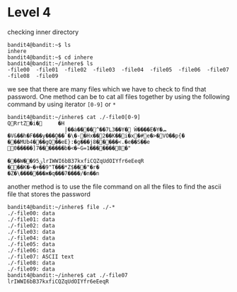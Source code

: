 # Level 4

checking inner directory
```
bandit4@bandit:~$ ls
inhere
bandit4@bandit:~$ cd inhere
bandit4@bandit:~/inhere$ ls
-file00  -file01  -file02  -file03  -file04  -file05  -file06  -file07  -file08  -file09
```
we see that there are many files which we have to check to find that password. One method can be to cat all files together by using the following command by using iterator `[0-9]` or `*`
```
bandit4@bandit:~/inhere$ cat ./-file0[0-9]
QRrtZ�i�     �H
                  |��ȧ����^��7L3��Y�ͯ Ŵ����E�Y�ܚ      �V&��h�F���y���O̫��`�\�-⃐�Hx��2��K��i�x�#e�>�VO��p{�      ���MUb4���gQ��eE}:�g���j8�����<.�e��S��e 0�����]7�������b�<�~G=1�������B׃�"
                                                                                     ���W��9ؽ5lrIWWI6bB37kxfiCQZqUdOIYfr6eEeqR
���K�~�+��9"T���*Z$���"�r�
�Z�\�������ж�q���7����/�n��n
```
another method is to use the file command on all the files to find the ascii file that stores the password
```
bandit4@bandit:~/inhere$ file ./-*
./-file00: data
./-file01: data
./-file02: data
./-file03: data
./-file04: data
./-file05: data
./-file06: data
./-file07: ASCII text
./-file08: data
./-file09: data
bandit4@bandit:~/inhere$ cat ./-file07
lrIWWI6bB37kxfiCQZqUdOIYfr6eEeqR
```
